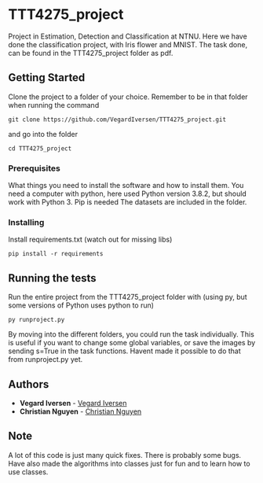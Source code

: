 # TTT4275_project
Project in Estimation, Detection and Classification at NTNU. Here we have done the classification project, with Iris flower and MNIST.
The task done, can be found in the TTT4275_project folder as pdf.

## Getting Started

Clone the project to a folder of your choice. Remember to be in that folder when running the command
```
git clone https://github.com/VegardIversen/TTT4275_project.git
```
and go into the folder
```
cd TTT4275_project
```

### Prerequisites

What things you need to install the software and how to install them.
You need a computer with python, here used Python version 3.8.2, but should work with Python 3.
Pip is needed
The datasets are included in the folder.




### Installing



Install requirements.txt (watch out for missing libs)
```
pip install -r requirements
```


## Running the tests

Run the entire project from the TTT4275_project folder with (using py, but some versions of Python uses python to run)

```
py runproject.py
```

By moving into the different folders, you could run the task individually. This is useful if you want to change some global variables, or save the images by sending s=True in the task functions. Havent made it possible to do that from runproject.py yet. 



## Authors

* **Vegard Iversen** - [Vegard Iversen](https://github.com/VegardIversen)
*  **Christian Nguyen** - [Christian Nguyen](https://github.com/christng98)

## Note
A lot of this code is just many quick fixes. There is probably some bugs. 
Have also made the algorithms into classes just for fun and to learn how to use classes. 
